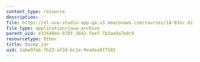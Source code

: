 ```yaml
---
content_type: resource
description: ''
file: https://ol-ocw-studio-app-qa.s3.amazonaws.com/courses/18-03sc-differential-equations-fall-2011/2abe97ab7b22af34bc1e9ea4ea977101_Daimp.jar
file_type: application/java-archive
parent_uid: e32640ee-078f-3682-feef-7b3ae9a7e8c9
resourcetype: Other
title: Daimp.jar
uid: 2abe97ab-7b22-af34-bc1e-9ea4ea977101
---
```

